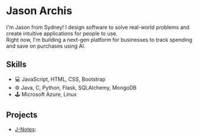 # Jason Archis
I'm Jason from Sydney! I design software to solve real-world problems and create intuitive applications for people to use.  
Right now, I'm building a next-gen platform for businesses to track spending and save on purchases using AI.

## Skills
* 💻 JavaScript, HTML, CSS, Bootstrap
* ⚙️ Java, C, Python, Flask, SQLAlchemy, MongoDB
* 🕹️ Microsoft Azure, Linux

## Projects
* [J-Notes](https://github.com/jasonarchis/JNotes-WebApp):

